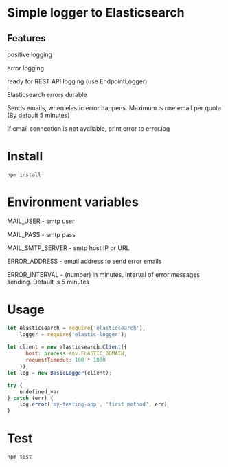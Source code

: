 # Simple logger to Elasticsearch 
## Features
positive logging

error logging

ready for REST API logging (use EndpointLogger)

Elasticsearch errors durable

Sends emails, when elastic error happens. Maximum is one email per quota (By default 5 minutes)

If email connection is not available, print error to error.log


# Install
``
npm install
``

# Environment variables
MAIL_USER - smtp user

MAIL_PASS - smtp pass

MAIL_SMTP_SERVER - smtp host IP or URL

ERROR_ADDRESS - email address to send error emails 

ERROR_INTERVAL - (number) in minutes. interval of error messages sending. Default is 5 minutes


# Usage
```javascript
let elasticsearch = require('elasticsearch'),
    logger = require('elastic-logger');
    
let client = new elasticsearch.Client({
      host: process.env.ELASTIC_DOMAIN,
      requestTimeout: 100 * 1000
    });
let log = new BasicLogger(client);

try {
    undefined_var
} catch (err) {
    log.error('my-testing-app', 'first method', err)
}

```

# Test

``
npm test
``

